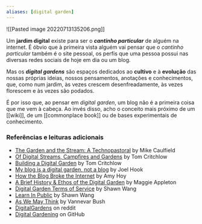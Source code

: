 ```yaml
---
aliases: [digital garden]
---
```


![[Pasted image 20220713135206.png]]

Um **jardim digital** existe para ser o **_cantinho particular_** de alguém na internet. É óbvio que à primeira vista alguém vai pensar que o _cantinho particular_ também é o site pessoal, os perfis que uma pessoa possui nas diversas redes sociais de hoje em dia ou um blog.

Mas os ***digital gardens*** são espaços dedicados ao **cultivo** e à **evolução** das nossas próprias ideias, nossos pensamentos, anotações e conhecimentos, que, como num jardim, às vezes crescem desenfreadamente, às vezes florescem e às vezes são podados.

É por isso que, ao pensar em *digital garden*, um blog não é a primeira coisa que me vem à cabeça. Ao invés disso, acho o conceito mais próximo de um [[wiki]], de um [[commonplace book]] ou de bases experimentais de conhecimento.

### Referências e leituras adicionais

-   [The Garden and the Stream: A Technopastoral](https://hapgood.us/2015/10/17/the-garden-and-the-stream-a-technopastoral) by Mike Caulfield
-   [Of Digital Streams, Campfires and Gardens](https://tomcritchlow.com/2018/10/10/of-gardens-and-wikis/) by Tom Critchlow
-   [Building a Digital Garden](https://tomcritchlow.com/2019/02/17/building-digital-garden/) by Tom Critchlow
-   [My blog is a digital garden, not a blog](https://joelhooks.com/digital-garden) by Joel Hook
-   [How the Blog Broke the Internet](https://stackingthebricks.com/how-blogs-broke-the-web/) by Amy Hoy
-   [A Brief History & Ethos of the Digital Garden](https://maggieappleton.com/garden-history) by Maggie Appleton
-   [Digital Garden Terms of Service](https://www.swyx.io/digital-garden-tos/) by Shawn Wang
-   [Learn In Public](https://www.swyx.io/learn-in-public) by Shawn Wang
-   [As We May Think](https://www.theatlantic.com/magazine/archive/1945/07/as-we-may-think/303881/) by Vannevar Bush
-   [DigitalGardens](https://www.reddit.com/r/DigitalGardens/) on reddit
-   [Digital Gardening](https://github.com/MaggieAppleton/digital-gardeners) on GitHub